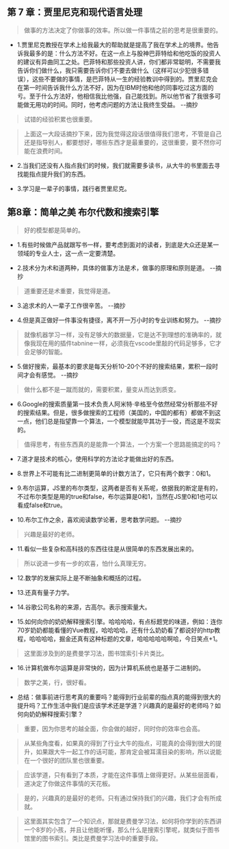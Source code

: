 ## 第 7 章：贾里尼克和现代语言处理

>做事的方法决定了你做事的效率。所以做一件事情之前的思考是很重要的。

- 1.贾里尼克教授在学术上给我最大的帮助就是提高了我在学术上的境界。他告诉我最多的是：什么方法不好。在这一点上与股神巴菲特给和他吃饭的投资人的建议有异曲同工之处。巴菲特和那些投资人讲，你们都非常聪明，不需要我告诉你们做什么，我只需要告诉你们不要去做什么（这样可以少犯很多错误），这些不要做的事情，是巴菲特从一生的经验教训中得到的。贾里尼克会在第一时间告诉我什么方法不好，因为在IBM时他和他的同事吃过这方面的亏。至于什么方法好，他相信我比他强，自己能找到。所以他节省了我很多可能做无用功的时间。同时，他考虑问题的方法让我终生受益。 --摘抄

>试错的经验积累也很重要。

>上面这一大段话摘抄下来，因为我觉得这段话很值得我们思考，不管是自己还是指导别人，都要想好，哪些东西才是最重要的，这很重要，要不然你可能在浪费时间。

- 2.当我们还没有人指点我们的时候，我们就需要多读书，从大牛的书里面去寻找能指点提升我们的东西。

- 3.学习是一辈子的事情，践行者贾里尼克。

## 第8章：简单之美 布尔代数和搜索引擎

>好的模型都是简单的。

- 1.有些时候做产品就跟写书一样，要考虑到面对的读者，到底是大众还是某一领域的专业人士，这一点一定要清楚。

- 2.技术分为术和道两种，具体的做事方法是术，做事的原理和原则是道。 --摘抄

>道重要还是术重要，我觉得是道。

- 3.追求术的人一辈子工作很辛苦。 --摘抄

- 4.但是真正做好一件事没有捷径，离不开一万小时的专业训练和努力。 --摘抄

>就像机器学习一样，没有足够大的数据量，它是达不到理想的准确率的，就像我现在用的插件tabnine一样，必须我在vscode里敲的代码足够多，它才会足够的智能。

- 5.做好搜索，最基本的要求是每天分析10-20个不好的搜索结果，累积一段时间才会有感觉。 --摘抄

>做什么都不是一蹴而就的，需要积累，量变从而达到质变。

- 6.Google的搜索质量第一技术负责人阿米特·辛格至今依然经常分析那些不好的搜索结果。但是，很多做搜索的工程师（美国的，中国的都有）都做不到这一点，他们总是指望靠一个算法，一个模型就能毕其功于一役，而这是不现实的。

>值得思考，有些东西真的是能靠一个算法，一个方案一个思路能搞定的吗？

- 7.道才是技术的核心，使用科学的方法论才能做出好的东西。

- 8.世界上不可能有比二进制更简单的计数方法了，它只有两个数字：0和1。

- 9.布尔运算，JS里的布尔类型，这两者是否有关系呢，依据我的断定是有的，不过布尔类型是用的true和false，布尔运算是0和1，当然在JS里0和1也可以看成false和true。

- 10.布尔工作之余，喜欢阅读数学论著，思考数学问题。 --摘抄

>兴趣是最好的老师。

- 11.看似一些复杂和高科技的东西往往是从很简单的东西发展出来的。

>所以说进一步有一步的欢喜，怕什么真理无穷。

- 12.数学的发展实际上是不断抽象和概括的过程。

- 13.还真有量子力学。

- 14.谷歌公司名称的来源，古高尔。表示搜索量大。

- 15.如何向你的奶奶解释搜索引擎。哈哈哈哈，有点标题党的味道，例如：连你70岁奶奶都能看懂的Vue教程，哈哈哈哈，还有什么奶奶看了都说好的http教程，哈哈哈哈，掘金还真有这种标题的文章，哈哈哈哈哈啊哈，今日笑点+1。

>这里面涉及到的是费曼学习法，图书馆索引卡片类比。

- 16.计算机做布尔运算是非常快的，因为计算机系统也是基于二进制的。

>数学之美，行，很好看。

- 总结：做事前进行思考真的重要吗？能得到行业前辈的指点真的能得到很大的提升吗？工作生活中我们是应该学术还是学道？兴趣真的是最好的老师吗？如何向奶奶解释搜索引擎？

>重要，因为你思考的越全面，你会做的越好，同时你的效率也会高。

>从某些角度看，如果真的得到了行业大牛的指点，可能真的会得到很大的提升，如果跟大牛一起工作的话可能，那肯定会被耳濡目染的影响，所以说能在一个很好的团队里也很重要。

>应该学道，只有看到了本质，才能在这件事情上做得更好。从某些层面看，道决定了你做这件事情的天花板。

>是的，兴趣真的是最好的老师。只有通过保持我们的兴趣，我们才会有所成就。

>这里面其实包含了一个知识点，那就是费曼学习法，如何将你学到的东西讲一个8岁的小孩，并且让他能听懂，那么什么是搜索引擎呢，就类似于图书馆里的图书索引。类比是费曼学习法中的重要手段。
